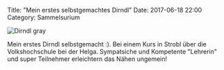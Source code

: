 Title: "Mein erstes selbstgemachtes Dirndl"
Date: 2017-06-18 22:00
Category: Sammelsurium

![Dirndl gray]({filename}images/ragbag/dirndl-gray.jpg "Dirndl Gray")

Mein erstes Dirndl selbstgemacht :). Bei einem Kurs in Strobl über die Volkshochschule bei der Helga. Sympatsiche und Kompetente "Lehrerin" und super Teilnehmer erleichtern das Nähen ungemein!

